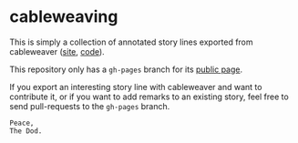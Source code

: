 cableweaving
============

This is simply a collection of annotated story lines exported from cableweaver
([site](http://thedod.github.com/cableweaver), [code](https://github.com/thedod/cableweaver)).

This repository only has a `gh-pages` branch for its [public page](http://thedod.github.com/cableweaving).

If you export an interesting story line with cableweaver and want to contribute it,
or if you want to add remarks to an existing story,
feel free to send pull-requests to the `gh-pages` branch.

    Peace,
    The Dod.
